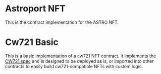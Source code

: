 # Astroport NFT

This is the contract implementation for the ASTRO NFT.


# Cw721 Basic

This is a basic implementation of a cw721 NFT contract. It implements
the [CW721 spec](https://github.com/CosmWasm/cw-nfts/blob/main/contracts/cw721-base/README.md) and is designed to
be deployed as is, or imported into other contracts to easily build
cw721-compatible NFTs with custom logic.

